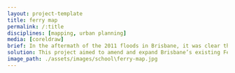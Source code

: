 ```yaml
---
layout: project-template
title: ferry map
permalink: /:title
disciplines: [mapping, urban planning]
media: [coreldraw]
brief: In the aftermath of the 2011 floods in Brisbane, it was clear that certain systems were less resilient to change than others. I chose to focus on the public transport system, which shut down almost entirely in the aftermath of the floods.
solution: This project aimed to amend and expand Brisbane’s existing Ferry system (both physical forms and operation). Its ultimate objective was to promote a more flexible and durable transport system with a higher capacity to cope with disturbance. This is one of the diagrammatic maps I made (based on Harry Beck’s famous London Underground Tube map) to show the major connection points along the Brisbane river.
image_path: ./assets/images/school\ferry-map.jpg
---
```

